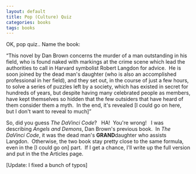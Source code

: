 ```yaml
---
layout: default
title: Pop (Culture) Quiz
categories: books
tags: books
---
```

<P>OK, pop quiz.. Name the book:</P>
<P>&#8220;This novel by Dan Brown concerns the murder of a man outstanding in his field, who is found naked with markings at the crime scene which lead the authorities to call in Harvard symbolist Robert Langdon for advice.  He is soon joined by the dead man's daughter (who is also an accomplished professional in her field), and they set out, in the course of just a few hours, to solve a series of puzzles left by a society, which has existed in secret for hundreds of years, but despite having many celebrated people as members, have kept themselves so hidden that the few outsiders that have heard of them consider them a myth.  In the end, it's revealed [I could go on here, but I don't want to reveal to much]&#8221;</P>
<P>So, did you guess <EM>The DaVinci Code</EM>?   HA!  You're wrong!   I was describing <EM>Angels and Demons</EM>, Dan Brown's previous book.  In <EM>The DaVinci Code</EM>, it was the dead man's <STRONG>GRAND</STRONG>daughter who assists Langdon.  Otherwise, the two book stay pretty close to the same formula, even in the [I could go on] part.  If I get a chance, I'll write up the full version and put in the the Articles page.</P>
<P>[Update: I fixed a bunch of typos]</P>
